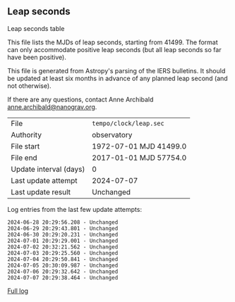 
## Leap seconds

Leap seconds table

This file lists the MJDs of leap seconds, starting from 41499.
The format can only accommodate positive leap seconds (but all
leap seconds so far have been positive).

This file is generated from Astropy's parsing of the IERS
bulletins. It should be updated at least six months in advance
of any planned leap second (and not otherwise).

If there are any questions, contact Anne Archibald
<anne.archibald@nanograv.org>.

|     |     |
|:--- |:--- |
| File | `tempo/clock/leap.sec` |
| Authority | observatory |
| File start | 1972-07-01 MJD 41499.0 |
| File end | 2017-01-01 MJD 57754.0 |
| Update interval (days) | 0 |
| Last update attempt | 2024-07-07 |
| Last update result | Unchanged |

Log entries from the last few update attempts:
```
2024-06-28 20:29:56.208 - Unchanged
2024-06-29 20:29:43.801 - Unchanged
2024-06-30 20:29:20.231 - Unchanged
2024-07-01 20:29:29.001 - Unchanged
2024-07-02 20:32:21.562 - Unchanged
2024-07-03 20:29:25.560 - Unchanged
2024-07-04 20:29:50.841 - Unchanged
2024-07-05 20:30:09.987 - Unchanged
2024-07-06 20:29:32.642 - Unchanged
2024-07-07 20:29:38.464 - Unchanged
```
[Full log](https://raw.githubusercontent.com/ipta/pulsar-clock-corrections/main/log/tempo/clock/leap.sec.log)
